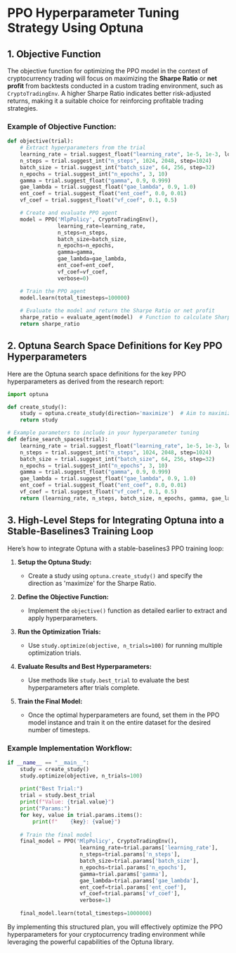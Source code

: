# PPO Hyperparameter Tuning Strategy Using Optuna

## 1. Objective Function

The objective function for optimizing the PPO model in the context of cryptocurrency trading will focus on maximizing the **Sharpe Ratio** or **net profit** from backtests conducted in a custom trading environment, such as `CryptoTradingEnv`. A higher Sharpe Ratio indicates better risk-adjusted returns, making it a suitable choice for reinforcing profitable trading strategies.

### Example of Objective Function:
```python
def objective(trial):
    # Extract hyperparameters from the trial
    learning_rate = trial.suggest_float("learning_rate", 1e-5, 1e-3, log=True)
    n_steps = trial.suggest_int("n_steps", 1024, 2048, step=1024)
    batch_size = trial.suggest_int("batch_size", 64, 256, step=32)
    n_epochs = trial.suggest_int("n_epochs", 3, 10)
    gamma = trial.suggest_float("gamma", 0.9, 0.999)
    gae_lambda = trial.suggest_float("gae_lambda", 0.9, 1.0)
    ent_coef = trial.suggest_float("ent_coef", 0.0, 0.01)
    vf_coef = trial.suggest_float("vf_coef", 0.1, 0.5)

    # Create and evaluate PPO agent
    model = PPO('MlpPolicy', CryptoTradingEnv(), 
                learning_rate=learning_rate, 
                n_steps=n_steps, 
                batch_size=batch_size, 
                n_epochs=n_epochs,
                gamma=gamma, 
                gae_lambda=gae_lambda, 
                ent_coef=ent_coef, 
                vf_coef=vf_coef,
                verbose=0)

    # Train the PPO agent
    model.learn(total_timesteps=100000)
    
    # Evaluate the model and return the Sharpe Ratio or net profit
    sharpe_ratio = evaluate_agent(model)  # Function to calculate Sharpe Ratio
    return sharpe_ratio
```

## 2. Optuna Search Space Definitions for Key PPO Hyperparameters

Here are the Optuna search space definitions for the key PPO hyperparameters as derived from the research report:

```python
import optuna

def create_study():
    study = optuna.create_study(direction='maximize')  # Aim to maximize the Sharpe Ratio
    return study

# Example parameters to include in your hyperparameter tuning
def define_search_spaces(trial):
    learning_rate = trial.suggest_float("learning_rate", 1e-5, 1e-3, log=True)
    n_steps = trial.suggest_int("n_steps", 1024, 2048, step=1024)
    batch_size = trial.suggest_int("batch_size", 64, 256, step=32)
    n_epochs = trial.suggest_int("n_epochs", 3, 10)
    gamma = trial.suggest_float("gamma", 0.9, 0.999)
    gae_lambda = trial.suggest_float("gae_lambda", 0.9, 1.0)
    ent_coef = trial.suggest_float("ent_coef", 0.0, 0.01)
    vf_coef = trial.suggest_float("vf_coef", 0.1, 0.5)
    return (learning_rate, n_steps, batch_size, n_epochs, gamma, gae_lambda, ent_coef, vf_coef)
```

## 3. High-Level Steps for Integrating Optuna into a Stable-Baselines3 Training Loop

Here’s how to integrate Optuna with a stable-baselines3 PPO training loop:

1. **Setup the Optuna Study:**
   - Create a study using `optuna.create_study()` and specify the direction as 'maximize' for the Sharpe Ratio.

2. **Define the Objective Function:**
   - Implement the `objective()` function as detailed earlier to extract and apply hyperparameters.

3. **Run the Optimization Trials:**
   - Use `study.optimize(objective, n_trials=100)` for running multiple optimization trials.

4. **Evaluate Results and Best Hyperparameters:**
   - Use methods like `study.best_trial` to evaluate the best hyperparameters after trials complete.

5. **Train the Final Model:**
   - Once the optimal hyperparameters are found, set them in the PPO model instance and train it on the entire dataset for the desired number of timesteps.

### Example Implementation Workflow:
```python
if __name__ == "__main__":
    study = create_study()
    study.optimize(objective, n_trials=100)
    
    print("Best Trial:")
    trial = study.best_trial
    print(f"Value: {trial.value}")
    print("Params:")
    for key, value in trial.params.items():
        print(f"    {key}: {value}")
    
    # Train the final model
    final_model = PPO('MlpPolicy', CryptoTradingEnv(),
                       learning_rate=trial.params['learning_rate'],
                       n_steps=trial.params['n_steps'],
                       batch_size=trial.params['batch_size'],
                       n_epochs=trial.params['n_epochs'],
                       gamma=trial.params['gamma'],
                       gae_lambda=trial.params['gae_lambda'],
                       ent_coef=trial.params['ent_coef'],
                       vf_coef=trial.params['vf_coef'],
                       verbose=1)
    
    final_model.learn(total_timesteps=1000000)
```

By implementing this structured plan, you will effectively optimize the PPO hyperparameters for your cryptocurrency trading environment while leveraging the powerful capabilities of the Optuna library.